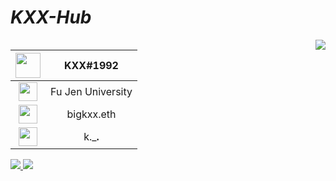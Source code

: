 # *KXX-Hub*
<img align="right" src="https://github-readme-stats.vercel.app/api?username=KXX-Hub&show_icons=true&theme=react">


|<img algin = "left" width = "40" src ="https://user-images.githubusercontent.com/72089746/226511869-a14393d2-e4b2-4dc4-95d4-fb44ec3789d5.gif"> |KXX#1992|
|:------:|:------:|
|<img algin = "left" width = "30" src ="https://user-images.githubusercontent.com/72089746/226513672-7cf371f3-0419-48aa-b57d-c562788c7f16.png">|Fu Jen University      |
|  <img algin = "left" width = "30" src ="https://user-images.githubusercontent.com/72089746/226513725-f6656e2f-9875-431b-9945-dab8402d55ea.png">|bigkxx.eth      |
|<img algin = "left" width = "30" src ="https://user-images.githubusercontent.com/72089746/226513609-ed1f9ff8-929d-4d3c-b7d5-c930f351c249.png">|k._______.______|
<p align="left">

<a href= "https://github.com/KXX-Hub" alt="Total Stars">
  <img src = "https://img.shields.io/github/stars/KXX-Hub?style=social" target="blank" />
</a>
<a href="https://twitter.com/hongzhikai1" alt="Twitter">
  <img src="https://img.shields.io/twitter/follow/hongzhikai1?label=Follow me &style=social" />
</a>
</p>
